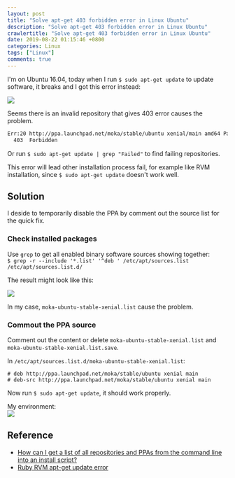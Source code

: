 ```yaml
---
layout: post
title: "Solve apt-get 403 forbidden error in Linux Ubuntu"
description: "Solve apt-get 403 forbidden error in Linux Ubuntu"
crawlertitle: "Solve apt-get 403 forbidden error in Linux Ubuntu"
date: 2019-08-22 01:15:46 +0800
categories: Linux
tags: ["Linux"]
comments: true
---
```

I'm on Ubuntu 16.04, today when I run `$ sudo apt-get update` to update software, it breaks and I got this error instead:

![](https://i.imgur.com/ERImZ5i.png)

Seems there is an invalid repository that gives 403 error causes the problem.

```bash
Err:20 http://ppa.launchpad.net/moka/stable/ubuntu xenial/main amd64 Packages
  403  Forbidden
```

Or run `$ sudo apt-get update | grep "Failed"` to find failing repositories.

This error will lead other installation process fail, for example like RVM installation, since `$ sudo apt-get update` doesn't work well.

## Solution

I deside to temporarily disable the PPA by comment out the source list for the quick fix.

### Check installed packages

  Use `grep` to get all enabled binary software sources showing together:  
  `$ grep -r --include '*.list' '^deb ' /etc/apt/sources.list /etc/apt/sources.list.d/`

  The result might look like this:

![](https://i.imgur.com/YvmNnWd.png)

  In my case, `moka-ubuntu-stable-xenial.list` cause the problem.

### Commout the PPA source
  Comment out the content or delete `moka-ubuntu-stable-xenial.list` and `moka-ubuntu-stable-xenial.list.save`.

  In `/etc/apt/sources.list.d/moka-ubuntu-stable-xenial.list`:

  ```list
  # deb http://ppa.launchpad.net/moka/stable/ubuntu xenial main
  # deb-src http://ppa.launchpad.net/moka/stable/ubuntu xenial main
  ```

Now run `$ sudo apt-get update`, it should work properly.

My environment:  
![](https://i.imgur.com/6jZEbNu.png)

## Reference
- [How can I get a list of all repositories and PPAs from the command line into an install script?](https://askubuntu.com/questions/148932/how-can-i-get-a-list-of-all-repositories-and-ppas-from-the-command-line-into-an)
- [Ruby RVM apt-get update error](https://stackoverflow.com/questions/23650992/ruby-rvm-apt-get-update-error)
